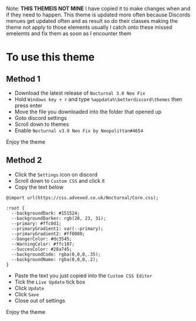 Note: **THIS THEMEIS NOT MINE** I have copied it to make changes when and if they need to happen.
This theme is updated more often because Discords menues get updated often and as result so do their classes
making the theme not apply to those elements usually I catch onto these missed emelemts and fix them as soon
as I encounter them

# To use this theme

## Method 1

- Download the latest release of ``Nocturnal 3.0 Neo Fix``
- Hold ``Windows key + r`` and type ``%appdata%\betterdiscord\themes`` then press enter
- Move the file you downloaded into the folder that opened up
- Goto discord settings
- Scroll down to themes
- Enable ``Nocturnal v3.0 Neo Fix by Neopolittan#4654``

Enjoy the theme

## Method 2

- Click the `Settings` icon on discord
- Scroll down to `Custom CSS` and click it
- Copy the text below

```
@import url(https://css.advexed.co.uk/Nocturnal/Core.css);

:root {
  --backgroundDark: #151524;
  --backgroundDarker: rgb(20, 23, 31);
  --primary: #ffc0d1;
  --primaryGradient1: var(--primary);
  --primaryGradient2: #ff0080;
  --DangerColor: #dc3545;
  --WarningColor: #ffc107;
  --SuccesColor: #28a745;
  --backgroundCode: rgba(0,0,0,.35);
  --backgroundName: rgba(0,0,0,.2);
}
```

- Paste the text you just copied into the ``Custom CSS Editor``
- Tick the ``Live Update`` tick box
- Click ``Update``
- Click ``Save``
- Close out of settings

Enjoy the theme

